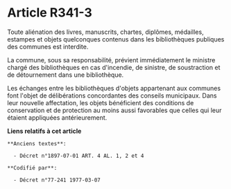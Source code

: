 # Article R341-3

Toute aliénation des livres, manuscrits, chartes, diplômes, médailles, estampes et objets quelconques contenus dans les
bibliothèques publiques des communes est interdite.

La commune, sous sa responsabilité, prévient immédiatement le ministre chargé des bibliothèques en cas d'incendie, de
sinistre, de soustraction et de détournement dans une bibliothèque.

Les échanges entre les bibliothèques d'objets appartenant aux communes font l'objet de délibérations concordantes des
conseils municipaux. Dans leur nouvelle affectation, les objets bénéficient des conditions de conservation et de protection
au moins aussi favorables que celles qui leur étaient appliquées antérieurement.

**Liens relatifs à cet article**

	**Anciens textes**:

	  - Décret n°1897-07-01 ART. 4 AL. 1, 2 et 4

	**Codifié par**:

	  - Décret n°77-241 1977-03-07

